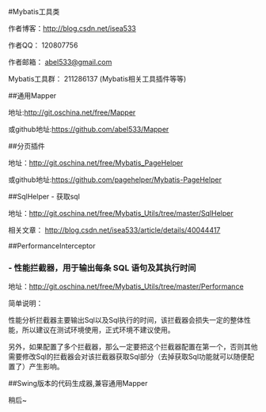 #Mybatis工具类

作者博客：http://blog.csdn.net/isea533

作者QQ： 120807756

作者邮箱： abel533@gmail.com

Mybatis工具群： 211286137 (Mybatis相关工具插件等等)

##通用Mapper

地址:http://git.oschina.net/free/Mapper

或github地址:https://github.com/abel533/Mapper

##分页插件

地址：http://git.oschina.net/free/Mybatis_PageHelper

或github地址:https://github.com/pagehelper/Mybatis-PageHelper

##SqlHelper - 获取sql

地址：http://git.oschina.net/free/Mybatis_Utils/tree/master/SqlHelper 

相关文章： http://blog.csdn.net/isea533/article/details/40044417

##PerformanceInterceptor
###    - 性能拦截器，用于输出每条 SQL 语句及其执行时间

地址：http://git.oschina.net/free/Mybatis_Utils/tree/master/Performance

简单说明：  

性能分析拦截器主要输出Sql以及Sql执行的时间，该拦截器会损失一定的整体性能，所以建议在测试环境使用，正式环境不建议使用。  

另外，如果配置了多个拦截器，那么一定要把这个拦截器配置在第一个，否则其他需要修改Sql的拦截器会对该拦截器获取Sql部分（去掉获取Sql功能就可以随便配置了）产生影响。

##Swing版本的代码生成器,兼容通用Mapper

稍后~